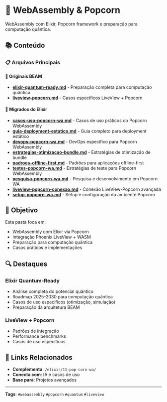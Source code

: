 # 🍿 WebAssembly & Popcorn

WebAssembly com Elixir, Popcorn framework e preparação para computação quântica.

## 📚 Conteúdo

### 📋 Arquivos Principais

#### 🎯 Originais BEAM
- **[elixir-quantum-ready.md](elixir-quantum-ready.md)** - Preparação completa para computação quântica
- **[liveview-popcorn.md](liveview-popcorn.md)** - Casos específicos LiveView + Popcorn

#### 🔄 Migrados do Elixir
- **[casos-uso-popcorn-wa.md](casos-uso-popcorn-wa.md)** - Casos de uso práticos do Popcorn WebAssembly
- **[guia-deployment-estatico.md](guia-deployment-estatico.md)** - Guia completo para deployment estático
- **[devops-popcorn-wa.md](devops-popcorn-wa.md)** - DevOps específico para Popcorn WebAssembly
- **[estrategias-otimizacao-bundle.md](estrategias-otimizacao-bundle.md)** - Estratégias de otimização de bundle
- **[padroes-offline-first.md](padroes-offline-first.md)** - Padrões para aplicações offline-first
- **[testes-popcorn-wa.md](testes-popcorn-wa.md)** - Estratégias de teste para Popcorn WebAssembly
- **[pesquisa-popcorn-wa.md](pesquisa-popcorn-wa.md)** - Pesquisa e desenvolvimento em Popcorn WA
- **[liveview-popcorn-conexao.md](liveview-popcorn-conexao.md)** - Conexão LiveView-Popcorn avançada
- **[setup-popcorn-wa.md](setup-popcorn-wa.md)** - Setup e configuração do ambiente Popcorn

## 🎯 Objetivo

Esta pasta foca em:
- WebAssembly com Elixir via Popcorn
- Integração Phoenix LiveView + WASM
- Preparação para computação quântica
- Casos práticos e implementações

## 🔍 Destaques

### Elixir Quantum-Ready
- Análise completa do potencial quântico
- Roadmap 2025-2030 para computação quântica
- Casos de uso específicos (otimização, simulação)
- Preparação da arquitetura BEAM

### LiveView + Popcorn
- Padrões de integração
- Performance benchmarks
- Casos de uso específicos

## 🔗 Links Relacionados

- **Complementa**: `/elixir/11-pop-corn-wa/`
- **Conecta com**: IA e casos de uso
- **Base para**: Projetos avançados

---
**Tags**: `#webassembly` `#popcorn` `#quantum` `#liveview`